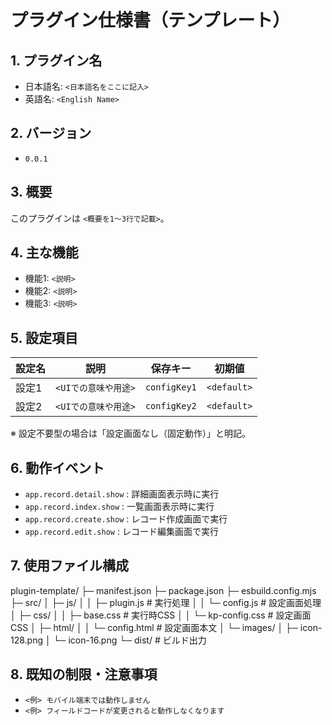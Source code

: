 # プラグイン仕様書（テンプレート）

## 1. プラグイン名
- 日本語名: `<日本語名をここに記入>`
- 英語名: `<English Name>`

## 2. バージョン
- `0.0.1`

## 3. 概要
このプラグインは `<概要を1〜3行で記載>`。

## 4. 主な機能
- 機能1: `<説明>`
- 機能2: `<説明>`
- 機能3: `<説明>`

## 5. 設定項目
| 設定名 | 説明 | 保存キー | 初期値 |
| ------ | ---- | -------- | ------ |
| 設定1  | `<UIでの意味や用途>` | `configKey1` | `<default>` |
| 設定2  | `<UIでの意味や用途>` | `configKey2` | `<default>` |

※ 設定不要型の場合は「設定画面なし（固定動作）」と明記。

## 6. 動作イベント
- `app.record.detail.show` : 詳細画面表示時に実行
- `app.record.index.show` : 一覧画面表示時に実行
- `app.record.create.show` : レコード作成画面で実行
- `app.record.edit.show` : レコード編集画面で実行

## 7. 使用ファイル構成
plugin-template/
├─ manifest.json
├─ package.json
├─ esbuild.config.mjs
├─ src/
│ ├─ js/
│ │ ├─ plugin.js # 実行処理
│ │ └─ config.js # 設定画面処理
│ ├─ css/
│ │ ├─ base.css # 実行時CSS
│ │ └─ kp-config.css # 設定画面CSS
│ ├─ html/
│ │ └─ config.html # 設定画面本文
│ └─ images/
│ ├─ icon-128.png
│ └─ icon-16.png
└─ dist/ # ビルド出力

## 8. 既知の制限・注意事項
- `<例> モバイル端末では動作しません`
- `<例> フィールドコードが変更されると動作しなくなります`
